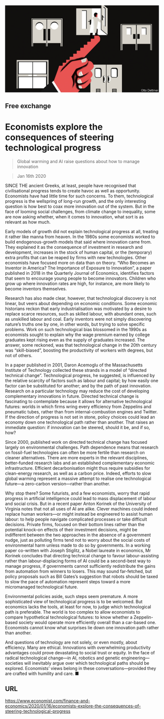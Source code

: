 ![](./images/20200118_FND000_0.jpg)

## Free exchange

# Economists explore the consequences of steering technological progress

> Global warming and AI raise questions about how to manage innovation

> Jan 16th 2020

SINCE THE ancient Greeks, at least, people have recognised that civilisational progress tends to create havoc as well as opportunity. Economists have had little time for such concerns. To them, technological progress is the wellspring of long-run growth, and the only interesting question is how best to coax more innovation out of the system. But in the face of looming social challenges, from climate change to inequality, some are now asking whether, when it comes to innovation, what sort is as relevant as how much.

Early models of growth did not explain technological progress at all, treating it rather like manna from heaven. In the 1980s some economists worked to build endogenous-growth models that said where innovation came from. They explained it as the consequence of investment in research and development, increases in the stock of human capital, or the (temporary) extra profits that can be reaped by firms with new technologies. Other economists have focused more on data than on theory. “Who Becomes an Inventor in America? The Importance of Exposure to Innovation”, a paper published in 2018 in the Quarterly Journal of Economics, identifies factors that seem to encourage young people to become innovators. Children who grow up where innovation rates are high, for instance, are more likely to become inventors themselves.

Research has also made clear, however, that technological discovery is not linear, but veers about depending on economic conditions. Some economic historians reckon that early industrialisation was motivated by a desire to replace scarce resources, such as skilled labour, with abundant ones, such as unskilled labour and coal. Early inventors were not simply discovering nature’s truths one by one, in other words, but trying to solve specific problems. Work on such technological bias blossomed in the 1990s as economists sought to explain why the wage premium earned by college graduates kept rising even as the supply of graduates increased. The answer, some reckoned, was that technological change in the 20th century was “skill-biased”, boosting the productivity of workers with degrees, but not of others.

In a paper published in 2001, Daron Acemoglu of the Massachusetts Institute of Technology collected these strands in a model of “directed technical change”. Technological progress, he suggested, is influenced by the relative scarcity of factors such as labour and capital; by how easily one factor can be substituted for another; and by the path of past innovation. Research on a particular technology may reduce the cost of developing complementary innovations in future. Directed technical change is fascinating to contemplate because it allows for alternative technological futures: worlds in which firms wring every efficiency from Zeppelins and pneumatic tubes, rather than from internal-combustion engines and Twitter. If the direction of progress is not set in stone, policy choices could lead an economy down one technological path rather than another. That raises an immediate question: if innovation can be steered, should it be, and if so, how?

Since 2000, published work on directed technical change has focused largely on environmental challenges. Path dependence means that research on fossil-fuel technologies can often be more fertile than research on cleaner alternatives. There are more experts in the relevant disciplines, better-funded research labs and an established complementary economic infrastructure. Efficient decarbonisation might thus require subsidies for clean-energy research, as well as a carbon price. Indeed, efforts to slow global warming represent a massive attempt to realise one technological future—a zero-carbon version—rather than another.

Why stop there? Some futurists, and a few economists, worry that rapid progress in artificial intelligence could lead to mass displacement of labour and social crisis. But in a recent paper Anton Korinek of the University of Virginia notes that not all uses of AI are alike. Clever machines could indeed replace human workers—or might instead be engineered to assist human labour: to help people navigate complicated processes or take difficult decisions. Private firms, focused on their bottom lines rather than the potential knock-on effects of their investment decisions, might be indifferent between the two approaches in the absence of a government nudge, just as polluting firms tend not to worry about the social costs of environmental harm unless made to do so by governments. In a working paper co-written with Joseph Stiglitz, a Nobel laureate in economics, Mr Korinek concludes that directing technical change to favour labour-assisting rather than labour-displacing forms of AI could be a second-best way to manage progress, if governments cannot sufficiently redistribute the gains from automation from winners to losers. This may sound far-fetched, but policy proposals such as Bill Gates’s suggestion that robots should be taxed to slow the pace of automation represent steps toward a more micromanaged technological future.

Environmental policies aside, such steps seem premature. A more sophisticated view of technological progress is to be welcomed. But economics lacks the tools, at least for now, to judge which technological path is preferable. The world is too complex to allow economists to compare hypothetical technological futures: to know whether a Zeppelin-based society would operate more efficiently overall than a car-based one. Economists cannot know what surprises lie down one innovation path rather than another.

And questions of technology are not solely, or even mostly, about efficiency. Many are ethical. Innovations with overwhelming productivity advantages could prove devastating to social trust or equity. In the face of radical technological change—in AI, robotics and genetic engineering—societies will inevitably argue over which technological paths should be explored. Economists’ views belong in these conversations—provided they are crafted with humility and care. ■

## URL

https://www.economist.com/finance-and-economics/2020/01/16/economists-explore-the-consequences-of-steering-technological-progress

